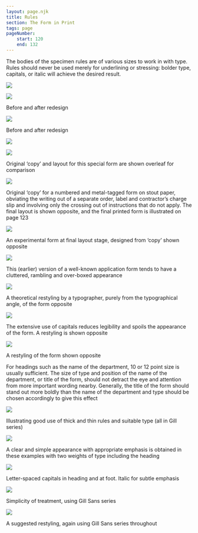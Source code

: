 ```yaml
---
layout: page.njk
title: Rules
section: The Form in Print
tags: page
pageNumber:
    start: 120
    end: 132
---
```


The bodies of the specimen rules are of various sizes to work in with type. Rules
should never be used merely for underlining or stressing: bolder type, capitals, or
italic will achieve the desired result.

![](1.jpg)

![](2.jpg)

Before and after redesign

![](3.jpg)

Before and after redesign

![](4.jpg)

![](5.jpg)

Original ‘copy’ and layout for this special form are shown overleaf for comparison

![](6.jpg)

Original ‘copy’ for a numbered and metal-tagged form on stout paper, obviating the
writing out of a separate order, label and contractor’s charge slip and involving only the
crossing out of instructions that do not apply. The final layout is shown opposite, and the
final printed form is illustrated on page 123

![](7.jpg)

An experimental form at final layout stage, designed from ‘copy’ shown opposite

![](8.jpg)

This (earlier) version of a well-known application form tends to have a cluttered, rambling
and over-boxed appearance

![](9.jpg)

A theoretical restyling by a typographer, purely from the typographical angle, of the form
opposite

![](10.jpg)

The extensive use of capitals reduces legibility and spoils the appearance of the form.
A restyling is shown opposite

![](11.jpg)


A restyling of the form shown opposite

For headings such as the name of the department, 10 or 12 point size is usually sufficient.
The size of type and position of the name of the department, or title of the form, should
not detract the eye and attention from more important wording nearby. Generally, the
title of the form should stand out more boldly than the name of the department and type
should be chosen accordingly to give this effect

![](12.jpg)


Illustrating good
use of thick and
thin rules and
suitable type
(all in Gill series)

![](13.jpg)

A clear and simple appearance with appropriate emphasis is obtained in these examples
with two weights of type including the heading

![](14.jpg)

Letter-spaced capitals in heading and at foot. Italic for subtle emphasis

![](15.jpg)

Simplicity of treatment,
using Gill Sans series

![](16.jpg)

A suggested restyling, again using
Gill Sans series throughout
